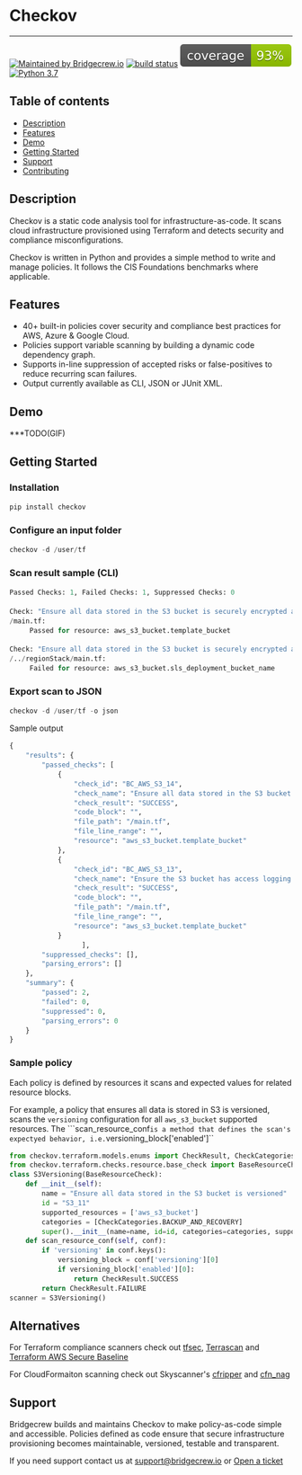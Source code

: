 # Checkov

----

[![Maintained by Bridgecrew.io](https://img.shields.io/badge/maintained%20by-bridgecrew.io-blueviolet)](https://bridgecrew.io)
[![build status](https://github.com/bridgecrewio/terraform-static-analysis/workflows/build/badge.svg)](https://github.com/bridgecrewio/terraform-static-analysis/actions?query=workflow%3Abuild) 
![code_coverage](coverage.svg) <!--- coverage is auto generated in the build workflow -->
[![Python 3.7](https://img.shields.io/badge/python-3.7-blue.svg)](https://www.python.org/downloads/release/python-370/)

## **Table of contents**

- [Description](#description)
- [Features](#features)
- [Demo](#demo)
- [Getting Started](#getting-started)
- [Support](#Support)
- [Contributing](#contributing)

## Description

Checkov is a static code analysis tool for infrastructure-as-code. It scans cloud infrastructure provisioned using Terraform and detects security and compliance misconfigurations. 

Checkov is written in Python and provides a simple method to write and manage policies. It follows the CIS Foundations benchmarks where applicable.

 ## Features

 * 40+ built-in policies cover security and compliance best practices for AWS, Azure & Google Cloud.
 * Policies support variable scanning by building a dynamic code dependency graph.
 * Supports in-line suppression of accepted risks or false-positives to reduce recurring scan failures.
 * Output currently available as CLI, JSON or JUnit XML.

## Demo

***TODO(GIF)

## Getting Started

### Installation

```python
pip install checkov
```

### Configure an input folder

```python
checkov -d /user/tf
```

### Scan result sample (CLI)

```python
Passed Checks: 1, Failed Checks: 1, Suppressed Checks: 0

Check: "Ensure all data stored in the S3 bucket is securely encrypted at rest"
/main.tf:
	 Passed for resource: aws_s3_bucket.template_bucket 

Check: "Ensure all data stored in the S3 bucket is securely encrypted at rest"
/../regionStack/main.tf:
	 Failed for resource: aws_s3_bucket.sls_deployment_bucket_name       
```

### Export scan to JSON

```python
checkov -d /user/tf -o json
```

Sample output

```python
{
    "results": {
        "passed_checks": [
            {
                "check_id": "BC_AWS_S3_14",
                "check_name": "Ensure all data stored in the S3 bucket is securely encrypted at rest",
                "check_result": "SUCCESS",
                "code_block": "",
                "file_path": "/main.tf",
                "file_line_range": "",
                "resource": "aws_s3_bucket.template_bucket"
            },
            {
                "check_id": "BC_AWS_S3_13",
                "check_name": "Ensure the S3 bucket has access logging enabled",
                "check_result": "SUCCESS",
                "code_block": "",
                "file_path": "/main.tf",
                "file_line_range": "",
                "resource": "aws_s3_bucket.template_bucket"
            }
                  ],
        "suppressed_checks": [],
        "parsing_errors": []
    },
    "summary": {
        "passed": 2,
        "failed": 0,
        "suppressed": 0,
        "parsing_errors": 0
    }
}
```

### Sample policy

Each policy is defined by resources it scans and expected values for related resource blocks. 

For example, a policy that ensures all data is stored in S3 is versioned, scans the ``versioning`` configuration for all ``aws_s3_bucket`` supported resources. The ```scan_resource_conf`` is a method that defines the scan's expectyed behavior, i.e. ``versioning_block['enabled']``

```python
from checkov.terraform.models.enums import CheckResult, CheckCategories
from checkov.terraform.checks.resource.base_check import BaseResourceCheck
class S3Versioning(BaseResourceCheck):
    def __init__(self):
        name = "Ensure all data stored in the S3 bucket is versioned"
        id = "S3_11"
        supported_resources = ['aws_s3_bucket']
        categories = [CheckCategories.BACKUP_AND_RECOVERY]
        super().__init__(name=name, id=id, categories=categories, supported_resources=supported_resources)
    def scan_resource_conf(self, conf):
        if 'versioning' in conf.keys():
            versioning_block = conf['versioning'][0]
            if versioning_block['enabled'][0]:
                return CheckResult.SUCCESS
        return CheckResult.FAILURE
scanner = S3Versioning()
```

## Alternatives

For Terraform compliance scanners check out [tfsec](https://github.com/liamg/tfsec), [Terrascan](https://github.com/cesar-rodriguez/terrascan) and [Terraform AWS Secure Baseline](https://github.com/nozaq/terraform-aws-secure-baseline)

For CloudFormaiton scanning check out Skyscanner's [cfripper](https://github.com/Skyscanner/cfripper/) and [cfn_nag](https://github.com/stelligent/cfn_nag)

## Support

Bridgecrew builds and maintains Checkov to make policy-as-code simple and accessible. Policies defined as code ensure that secure infrastructure provisioning becomes maintainable, versioned, testable and transparent.

If you need support contact us at support@bridgecrew.io or [Open a ticket](https://bridgecrew.zendesk.com/hc/en-us/requests/new)
